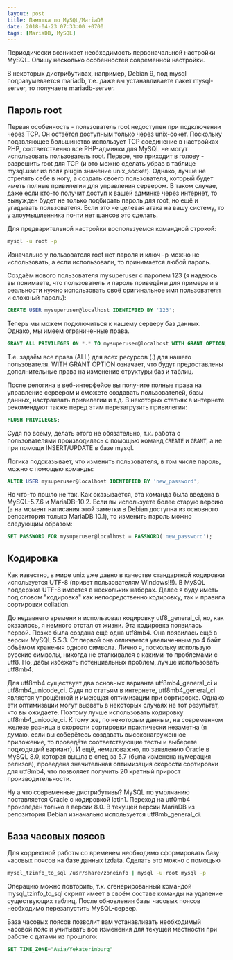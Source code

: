 ```yaml
---
layout: post
title: Памятка по MySQL/MariaDB
date: 2018-04-23 07:33:00 +0700
tags: [MariaDB, MySQL]
---
```

Периодически возникает необходимость первоначальной настройки MySQL. Опишу несколько особенностей современной настройки.

В некоторых дистрибутивах, например, Debian 9, под mysql подразумевается mariadb, т.е. даже вы устанавливаете пакет mysql-server, то получаете mariadb-server.

## Пароль root

Первая особенность - пользователь root недоступен при подключении через TCP. Он остаётся доступным только через unix-сокет. Поскольку подавляющее большинство использует TCP соединение в настройках PHP, соответственно все PHP-админки для MySQL не могут использовать пользователь root. Первое, что приходит в голову - разрешить root для TCP (и это можно сделать убрав в таблице mysql.user из поля plugin значение unix_socket). Однако, лучше не стрелять себе в ногу, а создать своего пользователя, который будет иметь полные привилегии для управления сервером. В таком случае, даже если кто-то получит доступ к вашей админке через интернет, то вынужден будет не только подбирать пароль для root, но ещё и угадывать пользователя. Если это не целевая атака на вашу систему, то у злоумышленника почти нет шансов это сделать.

Для предварительной настройки воспользуемся командной строкой:

```bash
mysql -u root -p
```

Изначально у пользователя root нет пароля и ключ -p можно не использовать, а если использовали, то принимается любой пароль.

Создаём нового пользователя mysuperuser с паролем 123 (я надеюсь вы понимаете, что пользователь и пароль приведёны для примера и в реальности нужно использовать своё оригинальное имя пользователя и сложный пароль):

```sql
CREATE USER mysuperuser@localhost IDENTIFIED BY '123';
```

Теперь мы можем подключиться к нашему серверу баз данных. Однако, мы имеем ограниченные права.

```sql
GRANT ALL PRIVILEGES ON *.* TO mysuperuser@localhost WITH GRANT OPTION;
```

Т.е. задаём все права (ALL) для всех ресурсов (*.*) для нашего пользователя. WITH GRANT OPTION означает, что будут предоставлены дополнительные права на изменение структуры баз и таблиц.

После релогина в веб-интерфейсе вы получите полные права на управление сервером и сможете создавать пользователей, базы данных, настраивать привилегии и т.д. В некоторых статьях в интернете рекомендуют также перед этим перезагрузить привилегии:

```sql
FLUSH PRIVILEGES;
```

Судя по всему, делать этого не обязательно, т.к. работа с пользователями производилась с помощью команд `CREATE` и `GRANT`, а не при помощи INSERT/UPDATE в базе mysql.

Логика подсказывает, что изменить пользователя, в том числе пароль, можно с помощью команды:

```sql
ALTER USER mysuperuser@localhost IDENTIFIED BY 'new_password';
```

Но что-то пошло не так. Как оказывается, эта команда была введена в MySQL-5.7.6 и MariaDB-10.2. Если вы используете более старую версию (а на момент написания этой заметки в Debian доступна из основного репозитория только MariaDB 10.1), то изменить пароль можно следующим образом:

```sql
SET PASSWORD FOR mysuperuser@localhost = PASSWORD('new_password');
```

## Кодировка

Как известно, в мире unix уже давно в качестве стандартной кодировки используется UTF-8 (привет пользователям Windows!!!). В MySQL поддержка UTF-8 имеется в нескольких наборах. Далее я буду иметь под словом "кодировка" как непосредственно кодировку, так и правила сортировки collation.

До недавнего времени я использовал кодировку utf8_general_ci, но, как оказалось, я немного отстал от жизни. Эта кодировка появилась первой. Позже была создана ещё одна utf8mb4. Она появилась ещё в версии MySQL 5.5.3. От первой она отличается увеличенным до 4 байт объёмом хранения одного символа. Лично я, поскольку использую русские символы, никогда не сталкивался с какими-то проблемами с utf8. Но, дабы избежать потенциальных проблем, лучше использовать utf8mb4.

Для utf8mb4 существует два основных варианта utf8mb4_general_ci и utf8mb4_unicode_ci. Судя по статьям в интернете, utf8mb4_general_ci является упрощённой и имеющая оптимизации при сортировке. Однако эти оптимизации могут вызвать в некоторых случаях не тот результат, что вы ожидаете. Поэтому лучше использовать кодировку utf8mb4_unicode_ci. К тому же, по некоторым данным, на современном железе разница в скорости сортировки практически незаметна (я думаю. если вы соберётесь создавать высоконагруженное приложение, то проведёте соответствующие тесты и выберете подходящий вариант). И ещё, немаловажно, по заявлению Oracle в MySQL 8.0, которая вышла в след за 5.7 (была изменена нумерация релизов), проведена значительная оптимизация скорости сортировки для utf8mb4, что позволяет получить 20 кратный прирост производительности.

Ну а что современные дистрибутивы? MySQL по умолчанию поставляется Oracle с кодировкой latin1. Переход на utf0mb4 произведён только в версии 8.0. В текущей версии MariaDB из репозитория Debian изначально используется utf8mb_general_ci.

## База часовых поясов

Для корректной работы со временем необходимо сформировать базу часовых поясов на базе данных tzdata. Сделать это можно с помощью

```bash
mysql_tzinfo_to_sql /usr/share/zoneinfo | mysql -u root mysql -p
```

Операцию можно повторить, т.к. сгенерированный командой mysql_tzinfo_to_sql скрипт имеет в своём составе команды на удаление существующих таблиц. После обновления базы часовых поясов необходимо перезапустить MySQL-сервер.

База часовых поясов позволит вам устанавливать необходимый часовой пояс и учитывать все изменения для текущей местности при работе с датами из прошлого:

```sql
SET TIME_ZONE="Asia/Yekaterinburg"
```
